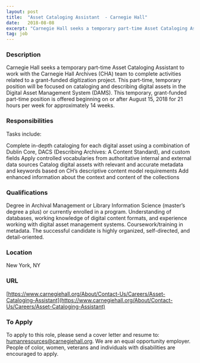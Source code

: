 ```yaml
---
layout: post
title:  "Asset Cataloging Assistant  - Carnegie Hall"
date:   2018-08-08
excerpt: "Carnegie Hall seeks a temporary part-time Asset Cataloging Assistant to work with the Carnegie Hall Archives (CHA) team to complete activities related to a grant-funded digitization project. This part-time, temporary position will be focused on cataloging and describing digital assets in the Digital Asset Management System (DAMS). This temporary, grant-funded..."
tag: job
---
```


### Description   

Carnegie Hall seeks a temporary part-time Asset Cataloging Assistant to work with the Carnegie Hall Archives (CHA) team to complete activities related to a grant-funded digitization project. This part-time, temporary position will be focused on cataloging and describing digital assets in the Digital Asset Management System (DAMS). This temporary, grant-funded part-time position is offered beginning on or after August 15, 2018 for 21 hours per week for approximately 14 weeks.


### Responsibilities   

Tasks include:

Complete in-depth cataloging for each digital asset using a combination of Dublin Core, DACS (Describing Archives: A Content Standard), and custom fields
Apply controlled vocabularies from authoritative internal and external data sources
Catalog digital assets with relevant and accurate metadata and keywords based on CH’s descriptive content model requirements
Add enhanced information about the context and content of the collections





### Qualifications   

Degree in Archival Management or Library Information Science (master’s degree a plus) or currently enrolled in a program. Understanding of databases, working knowledge of digital content formats, and experience working with digital asset management systems. Coursework/training in metadata. The successful candidate is highly organized, self-directed, and detail-oriented.




### Location   

New York, NY


### URL   

[https://www.carnegiehall.org/About/Contact-Us/Careers/Asset-Cataloging-Assistant](https://www.carnegiehall.org/About/Contact-Us/Careers/Asset-Cataloging-Assistant)

### To Apply   

To apply to this role, please send a cover letter and resume to: humanresources@carnegiehall.org. We are an equal opportunity employer. People of color, women, veterans and individuals with disabilities are encouraged to apply.






